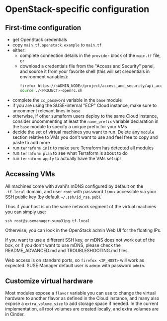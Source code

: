 # OpenStack-specific configuration

## First-time configuration

 - get OpenStack credentials
 - copy `main.tf.openstack.example` to `main.tf`
 - either:
   - complete connection details in the `provider` block of the `main.tf` file, or
   - download a credentials file from the "Access and Security" panel, and source it from your favorite shell (this will set credentials in environment variables):
      ```bash
      firefox https://<ADMIN_NODE>/project/access_and_security/api_access/openrc/
      source ./<PROJECT>-openrc.sh
      ```
 - complete the `cc_password` variable in the `base` module
 - if you are using the SUSE-internal "ECP" Cloud instance, make sure to uncomment relevant lines in `base`
 - otherwise, if other sumaform users deploy to the same Cloud instance, consider uncommenting at least the `name_prefix` variable declaration in the `base` module to specify a unique prefix for your VMs
 - decide the set of virtual machines you want to run. Delete any `module` section relative to VMs you don't want to use and feel free to copy and paste to add more
 - run `terraform init` to make sure Terraform has detected all modules
 - run `terraform plan` to see what Terraform is about to do
 - run `terraform apply` to actually have the VMs set up!

## Accessing VMs

All machines come with avahi's mDNS configured by default on the `.tf.local` domain, and user `root` with password `linux` accessible via your SSH public key (by default `~/.ssh/id_rsa.pub`).

Thus if your host is on the same network segment of the virtual machines you can simply use:
```
ssh root@susemanager-suma31pg.tf.local
```

Otherwise, you can look in the OpenStack admin Web UI for the floating IPs.

If you want to use a different SSH key, or mDNS does not work out of the box, or if you don't want to use mDNS, please check the README_ADVANCED.md and TROUBLESHOOTING.md files.

Web access is on standard ports, so `firefox <IP_HOST>` will work as expected. SUSE Manager default user is `admin` with password `admin`.

## Customize virtual hardware

Most modules expose a `flavor` variable you can use to change the virtual hardware to another flavor as defined in the Cloud instance, and many also expose a `extra_volume_size` to add storage space if needed. In the current implementation, all root volumes are created locally, and extra volumes are in Cinder.
